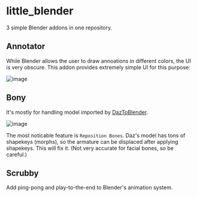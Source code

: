 # little_blender

3 simple Blender addons in one repository.

## Annotator

While Blender allows the user to draw annoations in different colors, the UI is very obscure. This addon provides extremely simple UI for this purpose:

![image](https://user-images.githubusercontent.com/538696/134746974-40c2a2d5-b626-458d-9ae3-05088190c544.png)

## Bony

It's mostly for handling model imported by [DazToBlender](https://github.com/daz3d/DazToBlender).

![image](https://user-images.githubusercontent.com/538696/134747073-1b8ef733-9f23-4a6f-a493-ccac2c72f8cd.png)

The most noticable feature is `Reposition Bones`. Daz's model has tons of shapekeys (morphs), so the armature can be displaced after applying shapekeys. This will fix it. (Not very accurate for facial bones, so be careful.)

## Scrubby

Add ping-pong and play-to-the-end to Blender's animation system.

